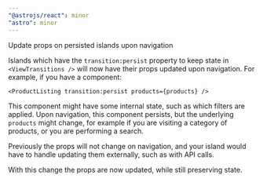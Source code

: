```yaml
---
"@astrojs/react": minor
"astro": minor
---
```


Update props on persisted islands upon navigation

Islands which have the `transition:persist` property to keep state in `<ViewTransitions />` will now have their props updated upon navigation. For example, if you have a component:

```astro
<ProductListing transition:persist products={products} />
```

This component might have some internal state, such as which filters are applied. Upon navigation, this component persists, but the underlying `products` might change, for example if you are visiting a category of products, or you are performing a search.

Previously the props will not change on navigation, and your island would have to handle updating them externally, such as with API calls.

With this change the props are now updated, while still preserving state.
